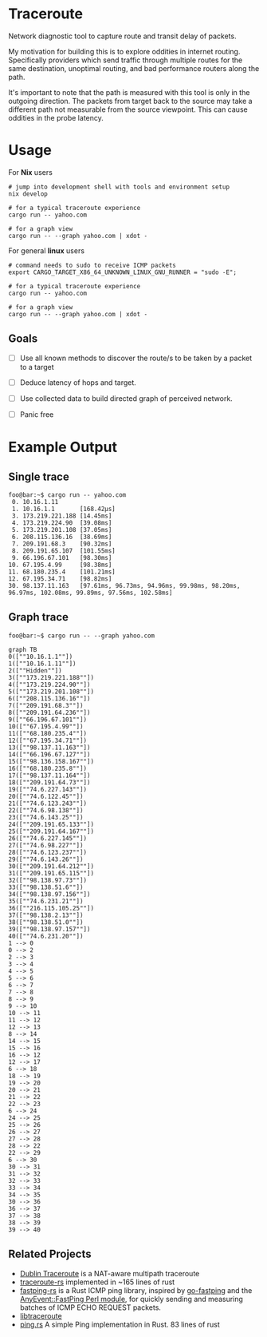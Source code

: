 # Traceroute
Network diagnostic tool to capture route and transit delay of packets.

My motivation for building this is to explore oddities in internet routing.
Specifically providers which send traffic through multiple routes for the same
destination, unoptimal routing, and bad performance routers along the path.

<div class="warning">

It's important to note that the path is measured with this tool is only in the
outgoing direction. The packets from target back to the source may take a
different path not measurable from the source viewpoint. This can cause
oddities in the probe latency.

</div>

# Usage

For **Nix** users
```console
# jump into development shell with tools and environment setup
nix develop

# for a typical traceroute experience
cargo run -- yahoo.com

# for a graph view
cargo run -- --graph yahoo.com | xdot -
```

For general **linux** users
```console
# command needs to sudo to receive ICMP packets
export CARGO_TARGET_X86_64_UNKNOWN_LINUX_GNU_RUNNER = "sudo -E";

# for a typical traceroute experience
cargo run -- yahoo.com

# for a graph view
cargo run -- --graph yahoo.com | xdot -
```
## Goals
 - [ ] Use all known methods to discover the route/s to be taken by a packet to a target
 - [ ] Deduce latency of hops and target.
 - [ ] Use collected data to build directed graph of perceived network.
 - [ ] Panic free


# Example Output
## Single trace
```console
foo@bar:~$ cargo run -- yahoo.com
 0. 10.16.1.11
 1. 10.16.1.1       [168.42µs]
 3. 173.219.221.188 [14.45ms]
 4. 173.219.224.90  [39.08ms]
 5. 173.219.201.108 [37.05ms]
 6. 208.115.136.16  [38.69ms]
 7. 209.191.68.3    [90.32ms]
 8. 209.191.65.107  [101.55ms]
 9. 66.196.67.101   [98.30ms]
10. 67.195.4.99     [98.38ms]
11. 68.180.235.4    [101.21ms]
12. 67.195.34.71    [98.82ms]
30. 98.137.11.163   [97.61ms, 96.73ms, 94.96ms, 99.98ms, 98.20ms, 96.97ms, 102.08ms, 99.89ms, 97.56ms, 102.58ms]
```
## Graph trace
```console
foo@bar:~$ cargo run -- --graph yahoo.com
```

```mermaid
graph TB
0([""10.16.1.1""])
1([""10.16.1.11""])
2([""Hidden""])
3([""173.219.221.188""])
4([""173.219.224.90""])
5([""173.219.201.108""])
6([""208.115.136.16""])
7([""209.191.68.3""])
8([""209.191.64.236""])
9([""66.196.67.101""])
10([""67.195.4.99""])
11([""68.180.235.4""])
12([""67.195.34.71""])
13([""98.137.11.163""])
14([""66.196.67.127""])
15([""98.136.158.167""])
16([""68.180.235.8""])
17([""98.137.11.164""])
18([""209.191.64.73""])
19([""74.6.227.143""])
20([""74.6.122.45""])
21([""74.6.123.243""])
22([""74.6.98.138""])
23([""74.6.143.25""])
24([""209.191.65.133""])
25([""209.191.64.167""])
26([""74.6.227.145""])
27([""74.6.98.227""])
28([""74.6.123.237""])
29([""74.6.143.26""])
30([""209.191.64.212""])
31([""209.191.65.115""])
32([""98.138.97.73""])
33([""98.138.51.6""])
34([""98.138.97.156""])
35([""74.6.231.21""])
36([""216.115.105.25""])
37([""98.138.2.13""])
38([""98.138.51.0""])
39([""98.138.97.157""])
40([""74.6.231.20""])
1 --> 0
0 --> 2
2 --> 3
3 --> 4
4 --> 5
5 --> 6
6 --> 7
7 --> 8
8 --> 9
9 --> 10
10 --> 11
11 --> 12
12 --> 13
8 --> 14
14 --> 15
15 --> 16
16 --> 12
12 --> 17
6 --> 18
18 --> 19
19 --> 20
20 --> 21
21 --> 22
22 --> 23
6 --> 24
24 --> 25
25 --> 26
26 --> 27
27 --> 28
28 --> 22
22 --> 29
6 --> 30
30 --> 31
31 --> 32
32 --> 33
33 --> 34
34 --> 35
30 --> 36
36 --> 37
37 --> 38
38 --> 39
39 --> 40
```


## Related Projects
 - [Dublin Traceroute](https://github.com/insomniacslk/dublin-traceroute) is a NAT-aware multipath traceroute
 - [traceroute-rs](https://github.com/daniellockyer/traceroute-rs) implemented in ~165 lines of rust
 - [fastping-rs](https://github.com/bparli/fastping-rs) is a Rust ICMP ping library, inspired by [go-fastping](https://github.com/tatsushid/go-fastping)  and the [AnyEvent::FastPing Perl module](http://search.cpan.org/~mlehmann/AnyEvent-FastPing-2.01/), for quickly sending and measuring batches of ICMP ECHO REQUEST packets.
 - [libtraceroute](https://github.com/ilyagrishkov/libtraceroute)
 - [ping.rs](https://gist.github.com/nixpulvis/e2938d03d141990d99db) A simple Ping implementation in Rust. 83 lines of rust
